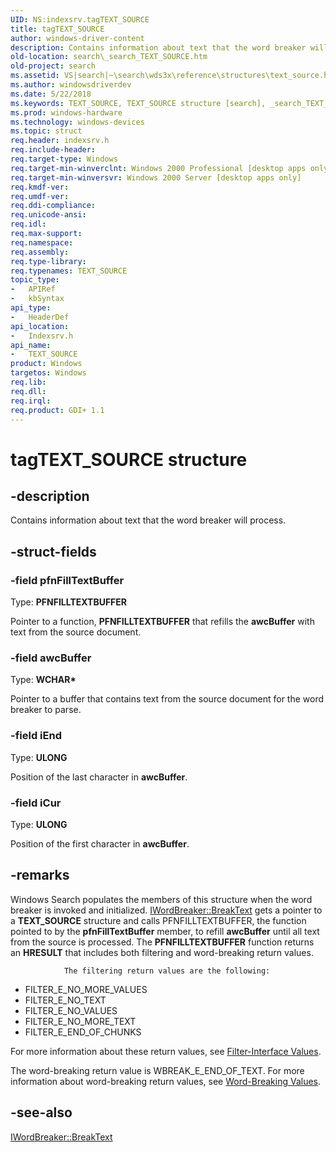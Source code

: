 ```yaml
---
UID: NS:indexsrv.tagTEXT_SOURCE
title: tagTEXT_SOURCE
author: windows-driver-content
description: Contains information about text that the word breaker will process.
old-location: search\_search_TEXT_SOURCE.htm
old-project: search
ms.assetid: VS|search|~\search\wds3x\reference\structures\text_source.htm
ms.author: windowsdriverdev
ms.date: 5/22/2018
ms.keywords: TEXT_SOURCE, TEXT_SOURCE structure [search], _search_TEXT_SOURCE, indexsrv/TEXT_SOURCE, search._search_TEXT_SOURCE, tagTEXT_SOURCE
ms.prod: windows-hardware
ms.technology: windows-devices
ms.topic: struct
req.header: indexsrv.h
req.include-header: 
req.target-type: Windows
req.target-min-winverclnt: Windows 2000 Professional [desktop apps only]
req.target-min-winversvr: Windows 2000 Server [desktop apps only]
req.kmdf-ver: 
req.umdf-ver: 
req.ddi-compliance: 
req.unicode-ansi: 
req.idl: 
req.max-support: 
req.namespace: 
req.assembly: 
req.type-library: 
req.typenames: TEXT_SOURCE
topic_type:
-	APIRef
-	kbSyntax
api_type:
-	HeaderDef
api_location:
-	Indexsrv.h
api_name:
-	TEXT_SOURCE
product: Windows
targetos: Windows
req.lib: 
req.dll: 
req.irql: 
req.product: GDI+ 1.1
---
```


# tagTEXT_SOURCE structure


## -description


Contains information about text that the word breaker will process.


## -struct-fields




### -field pfnFillTextBuffer

Type: <b>PFNFILLTEXTBUFFER</b>

Pointer to a function, <b>PFNFILLTEXTBUFFER</b> that refills the <b>awcBuffer</b> with text from the source document.


### -field awcBuffer

Type: <b>WCHAR*</b>

Pointer to a buffer that contains text from the source document for the word breaker to parse.


### -field iEnd

Type: <b>ULONG</b>

Position of the last character in <b>awcBuffer</b>.


### -field iCur

Type: <b>ULONG</b>

Position of the first character in <b>awcBuffer</b>.


## -remarks



Windows Search populates the members of this structure when the word breaker is invoked and initialized. <a href="https://msdn.microsoft.com/32e495c0-e173-4b35-be58-51f31cb38e3e">IWordBreaker::BreakText</a> gets a pointer to a <b>TEXT_SOURCE</b> structure and calls PFNFILLTEXTBUFFER, the function pointed to by the <b>pfnFillTextBuffer</b> member, to refill <b>awcBuffer</b> until all text from the source is processed. The <b>PFNFILLTEXTBUFFER</b> function returns an <b>HRESULT</b> that includes both filtering and word-breaking return values.

 
                The filtering return values are the following:

<ul>
<li>FILTER_E_NO_MORE_VALUES</li>
<li>FILTER_E_NO_TEXT</li>
<li>FILTER_E_NO_VALUES</li>
<li>FILTER_E_NO_MORE_TEXT</li>
<li>FILTER_E_END_OF_CHUNKS</li>
</ul>
For more information about these return values, see <a href="_idxs_filter_interface_values">Filter-Interface Values</a>.

The word-breaking return value is WBREAK_E_END_OF_TEXT. For more information about word-breaking return values, see <a href="_idxs_word_breaking_values">Word-Breaking Values</a>.




## -see-also




<a href="https://msdn.microsoft.com/32e495c0-e173-4b35-be58-51f31cb38e3e">IWordBreaker::BreakText</a>
 

 

